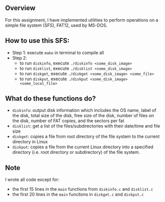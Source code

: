 ## Overview
For this assignment, I have implemented utilities to perform operations on a simple file system (SFS), FAT12, used by MS-DOS.

## How to use this SFS:
* Step 1: execute `make` in terminal to compile all
* Step 2: 
	* to run `diskinfo`, execute `./diskinfo <some_disk_image>`
	* to run `disklist`, execute `./disklist <some_disk_image>`
	* to run `diskget`, execute `./diskget <some_disk_image> <some_file>`
	* to run `diskput`, execute `./diskput <some_disk_image> <some_local_file>`

## What do these functions do?
* `diskinfo`: output disk information which includes the OS name, label of the disk,
	total size of the disk, free size of the disk, number of files on the disk,
	number of FAT copies, and the sectors per fat
* `disklist`: get a list of the files/subdirectories with their date/time and file size
* `diskget`: copies a file from root directory of the file system to the current directory in Linux
* `diskput`: copies a file from the current Linux directory into a specified directory 
	(i.e. root directory or subdirectory) of the file system.

## Note
I wrote all code except for:
* the first 15 lines in the `main` functions from `diskinfo.c` and `disklist.c`
* the first 20 lines in the `main` funcitons in `diskget.c` and `diskput.c`
